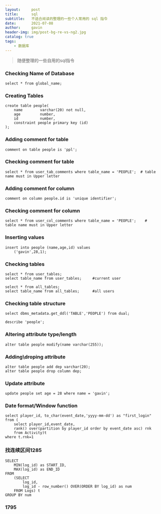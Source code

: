 ```yaml
---
layout:     post
title:      sql
subtitle:   不适合阅读的整理的一些个人常用的 sql 指令
date:       2021-07-08
author:     gavin
header-img: img/post-bg-re-vs-ng2.jpg
catalog: true
tags:
    - 数据库
---
```


>随便整理的一些自用的sql指令

### Checking Name of Database
```
select * from global_name;
```

### Creating Tables

```
create table people(
    name        varchar(20) not null,
    age         number,
    id          number,
    constraint people primary key (id)
);
```

### Adding comment for table
```
comment on table people is 'ppl';
```

### Checking comment for table
```
select * from user_tab_comments where table_name = 'PEOPLE';  # table name must in Upper letter
```

### Adding comment for column
```
comment on column people.id is 'unique identifier';
```

### Checking comment for column
```
select * from user_col_comments where table_name = 'PEOPLE';    # table name must in Upper letter
```

### Inserting values

```
insert into people (name,age,id) values
    ('gavin',28,1);
```

### Checking tables

```
select * from user_tables;
select table_name from user_tables;     #current user

select * from all_tables;
select table_name from all_tables;      #all users
```

### Checking table structure
```
select dbms_metadata.get_ddl('TABLE','PEOPLE') from dual;

describe 'people';
```

### Altering attribute type/length
```
alter table people modify(name varchar(255));
```

### Adding\droping attribute
```
alter table people add dep varchar(20);
alter table people drop column dep;
```

### Update attribute
```
update people set age = 28 where name = 'gavin';
```


### Date format/Window function
```
select player_id, to_char(event_date,'yyyy-mm-dd') as "first_login"
from (
    select player_id,event_date,
    rank() over(partition by player_id order by event_date asc) rnk
    from Activity)t
where t.rnk=1
```




### 找连续区间1285

```
SELECT
    MIN(log_id) as START_ID,
    MAX(log_id) as END_ID
FROM
    (SELECT
        log_id, 
        log_id - row_number() OVER(ORDER BY log_id) as num
    FROM Logs) t
GROUP BY num
```


### 1795

